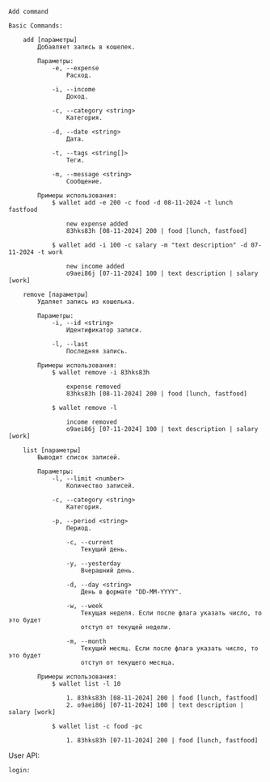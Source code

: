 
    Add command

    Basic Commands:

        add [параметры]
            Добавляет запись в кошелек.

            Параметры:
                -e, --expense
                    Расход.

                -i, --income
                    Доход.

                -c, --category <string>
                    Категория.

                -d, --date <string>
                    Дата.

                -t, --tags <string[]>
                    Теги.

                -m, --message <string>
                    Сообщение.

            Примеры использования:
                $ wallet add -e 200 -c food -d 08-11-2024 -t lunch fastfood

                    new expense added
                    83hks83h [08-11-2024] 200 | food [lunch, fastfood]

                $ wallet add -i 100 -c salary -m "text description" -d 07-11-2024 -t work

                    new income added
                    o9aei86j [07-11-2024] 100 | text description | salary [work]

        remove [параметры]
            Удаляет запись из кошелька.

            Параметры:
                -i, --id <string>
                    Идентификатор записи.

                -l, --last
                    Последняя запись.

            Примеры использования:
                $ wallet remove -i 83hks83h

                    expense removed
                    83hks83h [08-11-2024] 200 | food [lunch, fastfood]

                $ wallet remove -l

                    income removed
                    o9aei86j [07-11-2024] 100 | text description | salary [work]

        list [параметры]
            Выводит список записей.

            Параметры:
                -l, --limit <number>
                    Количество записей.

                -c, --category <string>
                    Категория.

                -p, --period <string>
                    Период.

                    -c, --current
                        Текущий день.

                    -y, --yesterday
                        Вчерашний день.

                    -d, --day <string>
                        День в формате "DD-MM-YYYY".

                    -w, --week
                        Текущая неделя. Если после флага указать число, то это будет
                        отступ от текущей недели.

                    -m, --month
                        Текущий месяц. Если после флага указать число, то это будет
                        отступ от текущего месяца.

            Примеры использования:
                $ wallet list -l 10

                    1. 83hks83h [08-11-2024] 200 | food [lunch, fastfood]
                    2. o9aei86j [07-11-2024] 100 | text description | salary [work]

                $ wallet list -c food -pc

                    1. 83hks83h [07-11-2024] 200 | food [lunch, fastfood]

User API:

    login:
    